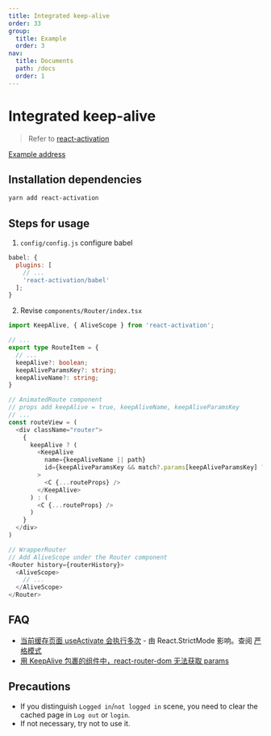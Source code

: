 ```yaml
---
title: Integrated keep-alive
order: 33
group:
  title: Example
  order: 3
nav:
  title: Documents
  path: /docs
  order: 1
---
```


# Integrated keep-alive

> Refer to [react-activation]

[Example address](https://github.com/doly-dev/cra-template-doly-examples/tree/main/examples/keep-alive)

## Installation dependencies

```bash
yarn add react-activation
```

## Steps for usage

1. `config/config.js` configure babel

```javascript
babel: {
  plugins: [
    // ...
    'react-activation/babel'
  ];
}
```

2. Revise `components/Router/index.tsx`

```typescript
import KeepAlive, { AliveScope } from 'react-activation';

// ...
export type RouteItem = {
  // ...
  keepAlive?: boolean;
  keepAliveParamsKey?: string;
  keepAliveName?: string;
}

// AnimatedRoute component
// props add keepAlive = true, keepAliveName, keepAliveParamsKey
// ...
const routeView = (
  <div className="router">
    {
      keepAlive ? (
        <KeepAlive
          name={keepAliveName || path}
          id={keepAliveParamsKey && match?.params[keepAliveParamsKey] ? match.params[keepAliveParamsKey] : (void 0)}
        >
          <C {...routeProps} />
        </KeepAlive>
      ) : (
        <C {...routeProps} />
      )
    }
  </div>
)

// WrapperRouter
// Add AliveScope under the Router component
<Router history={routerHistory}>
  <AliveScope>
    // ...
  </AliveScope>
</Router>
```

## FAQ

- [当前缓存页面 useActivate 会执行多次](https://github.com/CJY0208/react-activation/issues/111) - 由 React.StrictMode 影响。查阅 [严格模式](https://zh-hans.reactjs.org/docs/strict-mode.html)
- [用 KeepAlive 包裹的组件中，react-router-dom 无法获取 params](https://github.com/CJY0208/react-activation/issues/43)

## Precautions

- If you distinguish `Logged in`/`not logged in` scene, you need to clear the cached page in `Log out` or `login`.
- If not necessary, try not to use it.

[react-activation]: https://www.npmjs.com/package/react-activation
